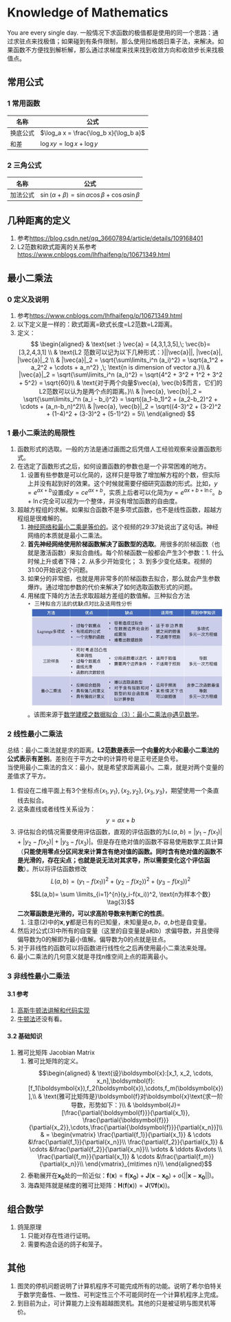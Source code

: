 # Knowledge of Mathematics

You are every single day.
一般情况下求函数的极值都是使用的同一个思路：通过求驻点来找极值；如果碰到有条件限制，那么使用拉格朗日乘子法，来解决。如果函数不方便找到解析解，那么通过求梯度来找来找到收敛方向和收敛步长来找极值点。

## 常用公式

### 1 常用函数

|名称|公式|
|---|---|
|换底公式|$\log_a x = \frac{\log_b x}{\log_b a}$|
|和差|$\log xy = \log x + \log y$|

### 2 三角公式

|名称|公式|
|---|---|
|加法公式|$\sin (\alpha + \beta) = \sin \alpha \cos \beta + \cos \alpha \sin\beta$|

## 几种距离的定义

1. 参考<https://blog.csdn.net/qq_36607894/article/details/109168401>
2. L2范数和欧式距离的关系参考<https://www.cnblogs.com/lhfhaifeng/p/10671349.html>

## 最小二乘法

### 0 定义及说明

1. 参考<https://www.cnblogs.com/lhfhaifeng/p/10671349.html>
2. 以下定义是一样的：欧式距离=欧式长度=L2范数=L2距离。
3. 定义：
   $$
   \begin{aligned}
   & \text{set :} \vec{a} = [4,3,1,3,5],\; \vec{b}=[3,2,4,3,1] \\
   & \text{L2 范数可以记为以下几种形式：}||\vec{a}||, |\vec{a}|, |\vec{a}|_2 \\
   & |\vec{a}|_2 = \sqrt{\sum\limits_i^n (a_i)^2} = \sqrt{a_1^2 + a_2^2 + \cdots + a_n^2} ,\; \text{n is dimension of vector a.}\\
   & |\vec{a}|_2 = \sqrt{\sum\limits_i^n (a_i)^2} = \sqrt{4^2 + 3^2 + 1^2 + 3^2 + 5^2} = \sqrt{60}\\
   & \text{对于两个向量$\vec{a}, \vec{b}$而言，它们的L2范数可以认为是两个点的距离。}\\
   & |\vec{a}, \vec{b}|_2 = \sqrt{\sum\limits_i^n (a_i - b_i)^2} = \sqrt{(a_1-b_1)^2 + (a_2-b_2)^2 + \cdots + (a_n-b_n)^2}\\
   & |\vec{a}, \vec{b}|_2 = \sqrt{(4-3)^2 + (3-2)^2 + (1-4)^2 + (3-3)^2 + (5-1)^2} = 5\\
   \end{aligned}
   $$

### 1 最小二乘法的局限性

1. 函数形式的选取。一般的方法是通过画图之后凭借人工经验观察来设置函数形式。
2. 在选定了函数形式之后，如何设置函数的参数也是一个非常困难的地方。
   1. 设置有些参数是可以化简的，这样只是导致了增加解方程的个数，但实际上并没有起到好的效果。这个时候就需要仔细研究函数的形式。比如，$y=e^{ax+b}$设置成$y=ce^{ax+b}$，实质上后者可以化简为$y=e^{ax+b+\ln{c}}$。$b+\ln{c}$完全可以视为一个整体，并没有增加函数的自由度。
3. 超越方程组的求解。如果拟合函数不是多项式函数，也不是线性函数，超越方程组是很难解的。
   1. [神经网络和最小二乘是等价的](https://www.bilibili.com/video/BV1q741177US?from=search&seid=966740903727178826&spm_id_from=333.337.0.0)。这个视频的29:37处说出了这句话。神经网络的本质就是最小二乘法。
   2. **首先神经网络使用阶梯函数解决了函数型的选取**。用很多的阶梯函数（也就是激活函数）来拟合曲线。每个阶梯函数一般都会产生3个参数：1. 什么时候上升或者下降；2. 从多少开始变化； 3. 到多少变化结束。视频的31:00开始说这个问题。
   3. 如果分的非常细，也就是用非常多的阶梯函数去拟合，那么就会产生参数爆炸。通过增加参数的代价来解决了如何选取函数形式的问题。
   4. 用梯度下降的方法去求取超越方差组的数值解。三种拟合方法![ThreeFittingMathematicMethods](../pictures/ThreeFittingMathematicMethods.png)。该图来源于[数学建模之数据拟合（3）：最小二乘法@遇见数学](https://www.bilibili.com/video/BV1q741177US?from=search&seid=966740903727178826&spm_id_from=333.337.0.0)。

### 2 线性最小二乘法

总结：最小二乘法就是求的距离。**L2范数是表示一个向量的大小和最小二乘法的公式表示有差别**。差别在于平方之中的计算符号是正号还是负号。\
当使用最小二乘法的含义：最小，就是希望求距离最小。二乘，就是对两个变量的差值求了平方。

1. 假设在二维平面上有3个坐标点$\{x_1, y_1\}, \{x_2, y_2\}, \{x_3, y_3\}$，期望使用一个条直线去拟合。
2. 这条直线或者线性关系设为：
   $$y=ax+b \tag{1}$$
3. 评估拟合的情况需要使用评估函数，直观的评估函数的为$L(a,b)=|y_1-f(x_1)| +|y_2-f(x_2)| +|y_3-f(x_3)|$。但是存在绝对值的函数不容易使用数学工具计算（**只能使用零点分区间发来计算含有绝对值的函数。同时含有绝对值的函数不是光滑的，存在尖点；也就是说无法对其求导，所以需要变化这个评估函数**）。所以将评估函数修改
   $$L(a,b)=(y_1-f(x_1))^2 +(y_2-f(x_2))^2 +(y_3-f(x_3))^2 \tag{2} $$
   $$L(a,b)= \sum \limits_{i=1}^{n}(y_i-f(x_i))^2, \text{n为样本个数} \tag{3}$$
   **二次幂函数是光滑的，可以求高阶导数来判断它的性质**。
   1. 注意(2)中的$\boldsymbol{x}, \boldsymbol{y}$都是已有的已知量，未知量是$a,b$，$a,b$也是自变量。
4. 然后对公式(3)中所有的自变量（这里的自变量是a和b）求偏导数，并且使得偏导数为0的解即为最小值解。偏导数为0的点就是驻点。
5. 对于非线性的函数可以将函数进行线性化之后再使用最小二乘法来处理。
6. 最小二乘法的几何意义就是寻找n维空间上点的距离最小。

### 3 非线性最小二乘法

#### 3.1 参考

1. [高斯牛顿法讲解和代码实现](https://www.bilibili.com/video/BV1zE41177WB?from=search&seid=13608592245711698094&spm_id_from=333.337.0.0)
2. [牛顿法](https://www.bilibili.com/video/BV1JT4y1c7wS/?spm_id_from=autoNext)还没有看。

#### 3.2 基础知识

1. 雅可比矩阵 Jacobian Matrix
   1. 雅可比矩阵的定义。
   $$\begin{aligned}
       & \text{设}\boldsymbol{x}:[x_1, x_2, \cdots, x_n],\boldsymbol{f}:[f_1(\boldsymbol{x}),f_2(\boldsymbol{x}),\cdots,f_m(\boldsymbol{x})],\\
       & \text{雅可比矩阵是}\boldsymbol{f}对\boldsymbol{x}\text{求一阶导数，形势如下：}\\
       & \boldsymbol{J}=[\frac{\partial{\boldsymbol{f}}}{\partial{x_1}}, \frac{\partial{\boldsymbol{f}}}{\partial{x_2}},\cdots,\frac{\partial{\boldsymbol{f}}}{\partial{x_n}}]\\
       & = \begin{vmatrix}
           \frac{\partial{f_1}}{\partial{x_1}} & \cdots &\frac{\partial{f_1}}{\partial{x_n}}\\
           \frac{\partial{f_2}}{\partial{x_1}} & \cdots &\frac{\partial{f_2}}{\partial{x_n}}\\
           \vdots & \ddots &\vdots \\
           \frac{\partial{f_m}}{\partial{x_1}} & \cdots &\frac{\partial{f_m}}{\partial{x_n}}\\
       \end{vmatrix}_{m\times n}\\
   \end{aligned}$$
   2. 泰勒展开在$\boldsymbol{x_0}$处的一阶近似：$\boldsymbol{f}(\boldsymbol{x})=\boldsymbol{f}(\boldsymbol{x_0})+\boldsymbol{J}(\boldsymbol{x}-\boldsymbol{x_0})+o(||\boldsymbol{x}-\boldsymbol{x_0}||)$。
   3. 海森矩阵就是梯度的雅可比矩阵：$\boldsymbol{H}(\boldsymbol{f}(\boldsymbol{x}))=\boldsymbol{J}(\nabla\boldsymbol{f}(\boldsymbol{x}))$。

## 组合数学

1. 鸽笼原理
   1. 只能对存在性进行证明。
   2. 需要构造合适的鸽子和笼子。

## 其他

1. 图灵的停机问题说明了计算机程序不可能完成所有的功能。说明了希尔伯特关于数学完备性、一致性、可判定性三个不可能同时在一个计算机程序上完成。
2. 到目前为止，可计算能力上没有超越图灵机。其他的只是被证明与图灵机等价。